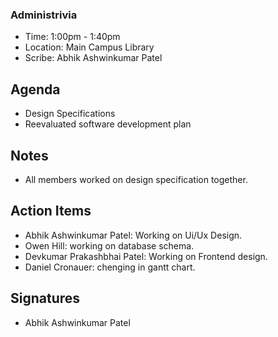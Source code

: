 ### Administrivia
- Time: 1:00pm - 1:40pm
- Location: Main Campus Library
- Scribe: Abhik Ashwinkumar Patel

## Agenda
- Design Specifications 
- Reevaluated software development plan

## Notes
- All members worked on design specification together.

## Action Items
- Abhik Ashwinkumar Patel: Working on Ui/Ux Design.
- Owen Hill: working on database schema.
- Devkumar Prakashbhai Patel: Working on Frontend design. 
- Daniel Cronauer: chenging in gantt chart.

## Signatures
- Abhik Ashwinkumar Patel
